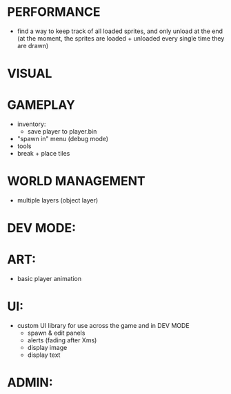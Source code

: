 # PERFORMANCE

-   find a way to keep track of all loaded sprites, and only unload at the end (at the moment, the sprites are loaded + unloaded every single time they are drawn)

# VISUAL

# GAMEPLAY

-   inventory:
    -   save player to player.bin
-   "spawn in" menu (debug mode)
-   tools
-   break + place tiles

# WORLD MANAGEMENT

-   multiple layers (object layer)

# DEV MODE:

# ART:

-   basic player animation

# UI:

-   custom UI library for use across the game and in DEV MODE
    -   spawn & edit panels
    -   alerts (fading after Xms)
    -   display image
    -   display text

# ADMIN:
